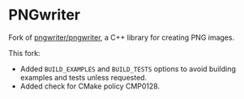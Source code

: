 # PNGwriter
Fork of [pngwriter/pngwriter](https://github.com/pngwriter/pngwriter), a C++ library for creating PNG images.

This fork:
- Added `BUILD_EXAMPLES` and `BUILD_TESTS` options to avoid building examples and tests unless requested.
- Added check for CMake policy CMP0128.
